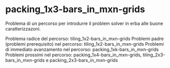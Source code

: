 # packing_1x3-bars_in_mxn-grids

Problema di un percorso per introdurre il problem solver in erba alle buone caratterizzazoni.

Problema radice del percorso: tiling_1x2-bars_in_mxn-grids
Problemi padre (problemi prerequisito) nel percorso: tiling_1x2-bars_in_mxn-grids
Problemi di immediato avanzamento nel percorso: packing_1xk-bars_in_mxn-grids
Problemi prossimi nel percorso: packing_1x4-bars_in_mxn-grids, tiling_2x3-bars_in_mxn-grids e packing_2x3-bars_in_mxn-grids

